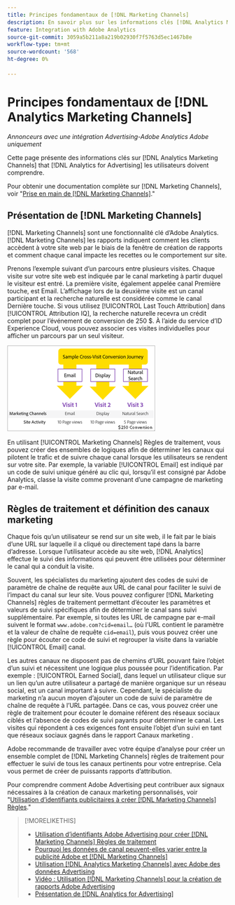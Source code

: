 ```yaml
---
title: Principes fondamentaux de [!DNL Marketing Channels]
description: En savoir plus sur les informations clés [!DNL Analytics Marketing Channels] that [!DNL Analytics for Advertising] Les utilisateurs doivent comprendre.
feature: Integration with Adobe Analytics
source-git-commit: 3059a5b211a8a219b02930f7f5763d5ec1467b8e
workflow-type: tm+mt
source-wordcount: '568'
ht-degree: 0%

---
```


# Principes fondamentaux de [!DNL Analytics Marketing Channels]

*Annonceurs avec une intégration Advertising-Adobe Analytics Adobe uniquement*

Cette page présente des informations clés sur [!DNL Analytics Marketing Channels] that [!DNL Analytics for Advertising] les utilisateurs doivent comprendre.

Pour obtenir une documentation complète sur [!DNL Marketing Channels], voir &quot;[Prise en main de [!DNL Marketing Channels]](https://experienceleague.adobe.com/docs/analytics/components/marketing-channels/c-getting-started-mchannel.html).&quot;

## Présentation de [!DNL Marketing Channels]

[!DNL Marketing Channels] sont une fonctionnalité clé d’Adobe Analytics. [!DNL Marketing Channels] les rapports indiquent comment les clients accèdent à votre site web par le biais de la fenêtre de création de rapports et comment chaque canal impacte les recettes ou le comportement sur site.

Prenons l’exemple suivant d’un parcours entre plusieurs visites. Chaque visite sur votre site web est indiquée par le canal marketing à partir duquel le visiteur est entré. La première visite, également appelée canal Première touche, est Email. L’affichage lors de la deuxième visite est un canal participant et la recherche naturelle est considérée comme le canal Dernière touche. Si vous utilisez [!UICONTROL Last Touch Attribution] dans [!UICONTROL Attribution IQ], la recherche naturelle recevra un crédit complet pour l’événement de conversion de 250 $. À l’aide du service d’ID Experience Cloud, vous pouvez associer ces visites individuelles pour afficher un parcours par un seul visiteur.

![Exemple de parcours de conversion entre visites dans les canaux marketing](/help/integrations/assets/a4adc-mc-sample-journey.png)

En utilisant [!UICONTROL Marketing Channels] Règles de traitement, vous pouvez créer des ensembles de logiques afin de déterminer les canaux qui pilotent le trafic et de suivre chaque canal lorsque les utilisateurs se rendent sur votre site. Par exemple, la variable [!UICONTROL Email] est indiqué par un code de suivi unique généré au clic qui, lorsqu’il est consigné par Adobe Analytics, classe la visite comme provenant d’une campagne de marketing par e-mail.

## Règles de traitement et définition des canaux marketing

Chaque fois qu’un utilisateur se rend sur un site web, il le fait par le biais d’une URL sur laquelle il a cliqué ou directement tapé dans la barre d’adresse. Lorsque l’utilisateur accède au site web, [!DNL Analytics] effectue le suivi des informations qui peuvent être utilisées pour déterminer le canal qui a conduit la visite.

Souvent, les spécialistes du marketing ajoutent des codes de suivi de paramètre de chaîne de requête aux URL de canal pour faciliter le suivi de l’impact du canal sur leur site. Vous pouvez configurer [!DNL Marketing Channels] règles de traitement permettant d’écouter les paramètres et valeurs de suivi spécifiques afin de déterminer le canal sans suivi supplémentaire. Par exemple, si toutes les URL de campagne par e-mail suivent le format `www.adobe.com?cid=email…` (où l’URL contient le paramètre et la valeur de chaîne de requête `cid=email`), puis vous pouvez créer une règle pour écouter ce code de suivi et regrouper la visite dans la variable [!UICONTROL Email] canal.

Les autres canaux ne disposent pas de chemins d’URL pouvant faire l’objet d’un suivi et nécessitent une logique plus poussée pour l’identification. Par exemple : [!UICONTROL Earned Social], dans lequel un utilisateur clique sur un lien qu’un autre utilisateur a partagé de manière organique sur un réseau social, est un canal important à suivre. Cependant, le spécialiste du marketing n’a aucun moyen d’ajouter un code de suivi de paramètre de chaîne de requête à l’URL partagée. Dans ce cas, vous pouvez créer une règle de traitement pour écouter le domaine référent des réseaux sociaux ciblés et l’absence de codes de suivi payants pour déterminer le canal. Les visites qui répondent à ces exigences font ensuite l’objet d’un suivi en tant que réseaux sociaux gagnés dans le rapport Canaux marketing .

Adobe recommande de travailler avec votre équipe d’analyse pour créer un ensemble complet de [!DNL Marketing Channels] règles de traitement pour effectuer le suivi de tous les canaux pertinents pour votre entreprise. Cela vous permet de créer de puissants rapports d’attribution.

Pour comprendre comment Adobe Advertising peut contribuer aux signaux nécessaires à la création de canaux marketing personnalisés, voir &quot;[Utilisation d’identifiants publicitaires à créer [!DNL Marketing Channels] Règles](mc-ids.md).&quot;

>[!MORELIKETHIS]
>
>* [Utilisation d’identifiants Adobe Advertising pour créer [!DNL Marketing Channels] Règles de traitement](mc-ids.md)
>* [Pourquoi les données de canal peuvent-elles varier entre la publicité Adobe et [!DNL Marketing Channels]](mc-data-variances.md)
>* [Utilisation [!DNL Analytics Marketing Channels] avec Adobe des données Advertising](mc-ac-data.md)
>* [Vidéo : Utilisation [!DNL Marketing Channels] pour la création de rapports Adobe Advertising](https://experienceleague.adobe.com/docs/advertising-cloud-learn/tutorials/analytics/analytics-reporting-a4adc.html)
>* [Présentation de [!DNL Analytics for Advertising]](/help/integrations/analytics/overview.md)

